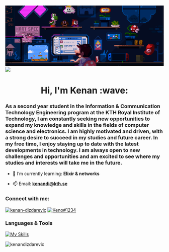 ![](https://github.com/Kenooooooo/Kenooooooo/blob/main/banner.gif)
![](https://komarev.com/ghpvc/?username=kenandizdarevic)
<h1 align="center">Hi, I'm Kenan :wave:</h1>
<h3>As a second year student in the Information & Communication Technology Engineering program at the KTH Royal Institute of Technology, I am constantly seeking new opportunities to expand my knowledge and skills in the fields of computer science and electronics. I am highly motivated and driven, with a strong desire to succeed in my studies and future career. In my free time, I enjoy staying up to date with the latest developments in technology. I am always open to new challenges and opportunities and am excited to see where my studies and interests will take me in the future.</h3>


- 🌱 I’m currently learning: **Elixir & networks**

- 📫 Email: **kenandi@kth.se**

<h3 align="left">Connect with me:</h3>
<p align="left">
<a href="https://linkedin.com/in/kenan-dizdarevic" target="blank"><img align="center" src="https://raw.githubusercontent.com/rahuldkjain/github-profile-readme-generator/master/src/images/icons/Social/linked-in-alt.svg" alt="kenan-dizdarevic" height="30" width="40" /></a>
<a href="https://discord.com/users/217035390111055872" target="blank"><img align="center" src="https://raw.githubusercontent.com/rahuldkjain/github-profile-readme-generator/master/src/images/icons/Social/discord.svg" alt="Keno#1234" height="30" width="40" /></a>
</p>

<h3>Languages & Tools</h3>

[![My Skills](https://skillicons.dev/icons?i=git,github,vscode,elixir,java,c,cs,javascript,html,css,nodejs,react,vue,firebase,latex,linux,&perline=10&theme=dark)](https://skillicons.dev)

<p><img align="center" src="https://github-readme-streak-stats.herokuapp.com/?user=kenandizdarevic&theme=dark" alt="kenandizdarevic" /></p>

